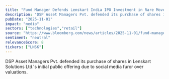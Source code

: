 ```yaml
---
title: "Fund Manager Defends Lenskart India IPO Investment in Rare Move"
description: "DSP Asset Managers Pvt. defended its purchase of shares in Lenskart Solutions Ltd.'s initial public offering due to social media furor over valuations."
pubDate: "2025-11-01"
impact: "medio"
sectors: ["technologies","retail"]
source: "https://www.bloomberg.com/news/articles/2025-11-01/fund-manager-defends-lenskart-india-ipo-investment-in-rare-move"
sentiment: "neutral"
relevanceScore: 8
tickers: ["LNSK"]
---
```


DSP Asset Managers Pvt. defended its purchase of shares in Lenskart Solutions Ltd.'s initial public offering due to social media furor over valuations.
